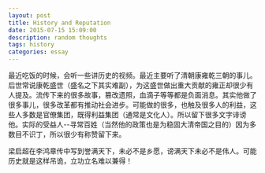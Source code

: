 ```yaml
---
layout: post
title: History and Reputation
date: 2015-07-15 15:09:00
description: random thoughts
tags: history
categories: essay
---
```

最近吃饭的时候，会听一些讲历史的视频。最近主要听了清朝康雍乾三朝的事儿。后世常说康乾盛世（盛名之下其实难副），为这盛世做出重大贡献的雍正却很少有人提及。流传下来的很多故事，篡改遗照，血滴子等等都是负面消息。其实他做了很多事儿，很多改革都有推动社会进步。可能做的很多，也触及很多人的利益，这些人多数是官僚集团，既得利益集团（通常是文化人）。所以留下很多文字诽谤他。实际的受益人--寻常百姓（当然他的政策也是为稳固大清帝国之目的）因为多数目不识丁，所以很少有称赞留下来。

梁启超在李鸿章传中写到誉满天下，未必不是乡愿，谤满天下未必不是伟人。可能历史就是这样吊诡，立功立名难以兼得！
